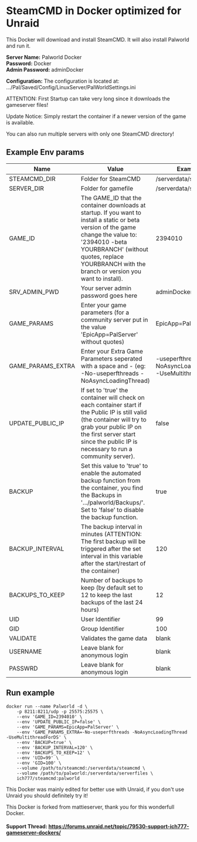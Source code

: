 # SteamCMD in Docker optimized for Unraid
This Docker will download and install SteamCMD. It will also install Palworld and run it.

**Server Name:** Palworld Docker  
**Password:** Docker  
**Admin Password:** adminDocker  

**Configuration:** The configuration is located at: .../Pal/Saved/Config/LinuxServer/PalWorldSettings.ini  

ATTENTION: First Startup can take very long since it downloads the gameserver files!

Update Notice: Simply restart the container if a newer version of the game is available.

You can also run multiple servers with only one SteamCMD directory!

## Example Env params
| Name | Value | Example |
| --- | --- | --- |
| STEAMCMD_DIR | Folder for SteamCMD | /serverdata/steamcmd |
| SERVER_DIR | Folder for gamefile | /serverdata/serverfiles |
| GAME_ID | The GAME_ID that the container downloads at startup. If you want to install a static or beta version of the game change the value to: '2394010 -beta YOURBRANCH' (without quotes, replace YOURBRANCH with the branch or version you want to install). | 2394010 |
| SRV_ADMIN_PWD | Your server admin password goes here | adminDocker |
| GAME_PARAMS | Enter your game parameters (for a community server put in the value 'EpicApp=PalServer' without quotes) | EpicApp=PalServer |
| GAME_PARAMS_EXTRA | Enter your Extra Game Parameters seperated with a space and - (eg: -No-useperfthreads -NoAsyncLoadingThread) | -useperfthreads -NoAsyncLoadingThread -UseMultithreadForDS |
| UPDATE_PUBLIC_IP | If set to 'true' the container will check on each container start if the Public IP is still valid (the container will try to grab your public IP on the first server start since the public IP is necessary to run a community server). | false |
| BACKUP | Set this value to 'true' to enable the automated backup function from the container, you find the Backups in '.../palworld/Backups/'. Set to 'false' to disable the backup function. | true |
| BACKUP_INTERVAL | The backup interval in minutes (ATTENTION: The first backup will be triggered after the set interval in this variable after the start/restart of the container) | 120 |
| BACKUPS_TO_KEEP | Number of backups to keep (by default set to 12 to keep the last backups of the last 24 hours) | 12 |
| UID | User Identifier | 99 |
| GID | Group Identifier | 100 |
| VALIDATE | Validates the game data | blank |
| USERNAME | Leave blank for anonymous login | blank |
| PASSWRD | Leave blank for anonymous login | blank |

## Run example
```
docker run --name Palworld -d \
	-p 8211:8211/udp -p 25575:25575 \
	--env 'GAME_ID=2394010' \
	--env 'UPDATE_PUBLIC_IP=false' \
	--env 'GAME_PARAMS=EpicApp=PalServer' \
	--env 'GAME_PARAMS_EXTRA=-No-useperfthreads -NoAsyncLoadingThread -UseMultithreadForDS' \
	--env 'BACKUP=true' \
	--env 'BACKUP_INTERVAL=120' \
	--env 'BACKUPS_TO_KEEP=12' \
	--env 'UID=99' \
	--env 'GID=100' \
	--volume /path/to/steamcmd:/serverdata/steamcmd \
	--volume /path/to/palworld:/serverdata/serverfiles \
	ich777/steamcmd:palworld
```

This Docker was mainly edited for better use with Unraid, if you don't use Unraid you should definitely try it!

This Docker is forked from mattieserver, thank you for this wonderfull Docker.

#### Support Thread: https://forums.unraid.net/topic/79530-support-ich777-gameserver-dockers/